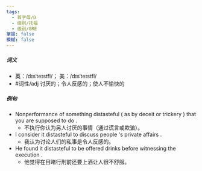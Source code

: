 ```yaml
---
tags:
  - 首字母/D
  - 级别/托福
  - 级别/GRE
掌握: false
模糊: false
---
```

##### 词义
- 英：/dɪsˈteɪstfl/； 美：/dɪsˈteɪstfl/
- #词性/adj  讨厌的；令人反感的；使人不愉快的
##### 例句
- Nonperformance of something distasteful ( as by deceit or trickery ) that you are supposed to do .
	- 不执行你认为另人讨厌的事情（通过谎言或欺骗）。
- I consider it distasteful to discuss people 's private affairs .
	- 我认为讨论人们的私事是令人反感的。
- He found it distasteful to be offered drinks before witnessing the execution .
	- 他觉得在目睹行刑前还要上酒让人很不舒服。

